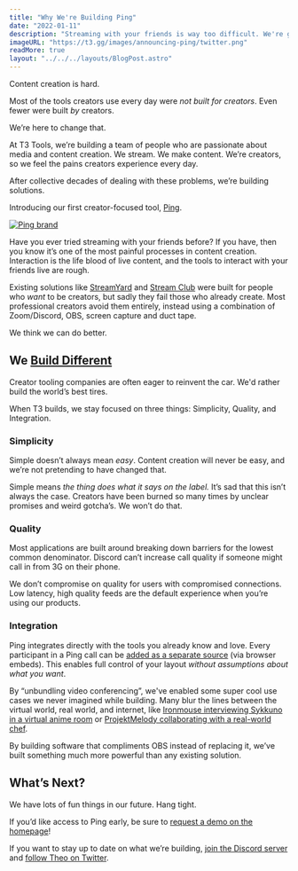 ```yaml
---
title: "Why We're Building Ping"
date: "2022-01-11"
description: "Streaming with your friends is way too difficult. We're going to fix it. What if Zoom was built for streamers? 🤔"
imageURL: "https://t3.gg/images/announcing-ping/twitter.png"
readMore: true
layout: "../../../layouts/BlogPost.astro"
---
```


Content creation is hard.

Most of the tools creators use every day were _not built for creators_. Even fewer were built _by_ creators.

We’re here to change that.

At T3 Tools, we’re building a team of people who are passionate about media and content creation. We stream. We make content. We’re creators, so we feel the pains creators experience every day.

After collective decades of dealing with these problems, we’re building solutions.

Introducing our first creator-focused tool, [Ping](https://ping.t3.gg).

[<img src="/images/announcing-ping/twitter.png" alt="Ping brand" />](https://ping.t3.gg)

Have you ever tried streaming with your friends before? If you have, then you know it’s one of the most painful processes in content creation. Interaction is the life blood of live content, and the tools to interact with your friends live are rough.

Existing solutions like [StreamYard](https://streamyard.com/) and [Stream Club](https://www.stream.club/) were built for people who _want_ to be creators, but sadly they fail those who already create. Most professional creators avoid them entirely, instead using a combination of Zoom/Discord, OBS, screen capture and duct tape.

We think we can do better.

## We [Build Different](https://www.youtube.com/watch?v=EtbkbEiV7vs)

Creator tooling companies are often eager to reinvent the car. We'd rather build the world’s best tires.

When T3 builds, we stay focused on three things: Simplicity, Quality, and Integration.

### Simplicity

Simple doesn’t always mean _easy_. Content creation will never be easy, and we’re not pretending to have changed that.

Simple means _the thing does what it says on the label._ It’s sad that this isn’t always the case. Creators have been burned so many times by unclear promises and weird gotcha’s. We won’t do that.

### Quality

Most applications are built around breaking down barriers for the lowest common denominator. Discord can’t increase call quality if someone might call in from 3G on their phone.

We don’t compromise on quality for users with compromised connections. Low latency, high quality feeds are the default experience when you’re using our products.

### Integration

Ping integrates directly with the tools you already know and love. Every participant in a Ping call can be [added as a separate source](https://ping.t3.gg/info/help) (via browser embeds). This enables full control of your layout _without assumptions about what you want_.

By “unbundling video conferencing”, we've enabled some super cool use cases we never imagined while building. Many blur the lines between the virtual world, real world, and internet, like [Ironmouse interviewing Sykkuno in a virtual anime room](https://www.youtube.com/watch?v=VlmBYFNnZ84) or [ProjektMelody collaborating with a real-world chef](https://clips.twitch.tv/ColorfulMotionlessEggplantYouDontSay-xc0PKPFGp_UB3s-K).

By building software that compliments OBS instead of replacing it, we’ve built something much more powerful than any existing solution.

## What’s Next?

We have lots of fun things in our future. Hang tight.

If you’d like access to Ping early, be sure to [request a demo on the homepage](https://ping.t3.gg)!

If you want to stay up to date on what we’re building, [join the Discord server](https://discord.gg/geqK8VEdSb) and [follow Theo on Twitter](https://twitter.com/t3dotgg).
